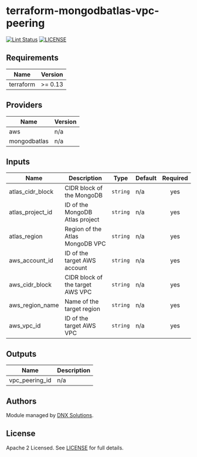 # terraform-mongodbatlas-vpc-peering

[![Lint Status](https://github.com/DNXLabs/terraform-aws-template/workflows/Lint/badge.svg)](https://github.com/DNXLabs/terraform-mongodbatlas-vpc-peering/actions)
[![LICENSE](https://img.shields.io/github/license/DNXLabs/terraform-aws-template)](https://github.com/DNXLabs/terraform-mongodbatlas-vpc-peering/blob/master/LICENSE)

<!--- BEGIN_TF_DOCS --->

## Requirements

| Name | Version |
|------|---------|
| terraform | >= 0.13 |

## Providers

| Name | Version |
|------|---------|
| aws | n/a |
| mongodbatlas | n/a |

## Inputs

| Name | Description | Type | Default | Required |
|------|-------------|------|---------|:--------:|
| atlas\_cidr\_block | CIDR block of the MongoDB | `string` | n/a | yes |
| atlas\_project\_id | ID of the MongoDB Atlas project | `string` | n/a | yes |
| atlas\_region | Region of the Atlas MongoDB VPC | `string` | n/a | yes |
| aws\_account\_id | ID of the target AWS account | `string` | n/a | yes |
| aws\_cidr\_block | CIDR block of the target AWS VPC | `string` | n/a | yes |
| aws\_region\_name | Name of the target region | `string` | n/a | yes |
| aws\_vpc\_id | ID of the target AWS VPC | `string` | n/a | yes |

## Outputs

| Name | Description |
|------|-------------|
| vpc\_peering\_id | n/a |

<!--- END_TF_DOCS --->

## Authors

Module managed by [DNX Solutions](https://github.com/DNXLabs).

## License

Apache 2 Licensed. See [LICENSE](https://github.com/DNXLabs/terraform-mongodbatlas-vpc-peering/blob/master/LICENSE) for full details.
